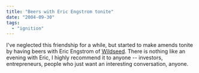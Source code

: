 ```yaml
---
title: "Beers with Eric Engstrom tonite"
date: "2004-09-30"
tags: 
  - "ignition"
---
```


I've neglected this friendship for a while, but started to make amends tonite by having beers with Eric Engstrom of [Wildseed](http://www.wildseed.com). There is nothing like an evening with Eric, I highly recommend it to anyone -- investors, entrepreneurs, people who just want an interesting conversation, anyone.
